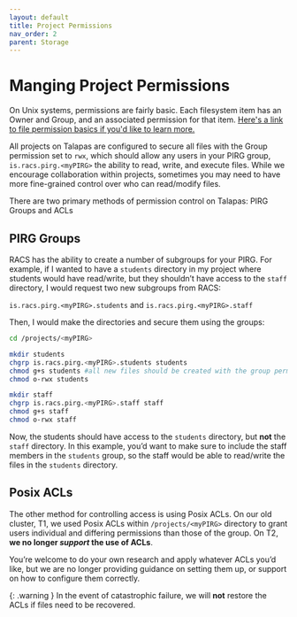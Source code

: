 ```yaml
---
layout: default
title: Project Permissions
nav_order: 2
parent: Storage
---
```


# Manging Project Permissions

On Unix systems, permissions are fairly basic. Each filesystem item has an Owner and Group, and an associated permission for that item. [Here's a link to file permission basics if you'd like to learn more.](https://www.tutorialspoint.com/unix/unix-file-permission.htm)

All projects on Talapas are configured to secure all files with the Group permission set to `rwx`, which should allow any users in your PIRG group, `is.racs.pirg.<myPIRG>` the ability to read, write, and execute files. While we encourage collaboration within projects, sometimes you may need to have more fine-grained control over who can read/modify files.

There are two primary methods of permission control on Talapas: PIRG Groups and ACLs

## PIRG Groups

RACS has the ability to create a number of subgroups for your PIRG. For example, if I wanted to have a `students` directory in my project where students would have read/write, but they shouldn’t have access to the `staff` directory, I would request two new subgroups from RACS:

`is.racs.pirg.<myPIRG>.students` and `is.racs.pirg.<myPIRG>.staff`

Then, I would make the directories and secure them using the groups:

```bash
cd /projects/<myPIRG>

mkdir students
chgrp is.racs.pirg.<myPIRG>.students students
chmod g+s students #all new files should be created with the group permission of this directory
chmod o-rwx students

mkdir staff
chgrp is.racs.pirg.<myPIRG>.staff staff
chmod g+s staff
chmod o-rwx staff
```

Now, the students should have access to the `students` directory, but **not** the `staff` directory. In this example, you’d want to make sure to include the staff members in the `students` group, so the staff would be able to read/write the files in the `students` directory.

## Posix ACLs

The other method for controlling access is using Posix ACLs. On our old cluster, T1, we used Posix ACLs within `/projects/<myPIRG>` directory to grant users individual and differing permissions than those of the group. On T2, **we no longer _support_ the use of ACLs**.

You’re welcome to do your own research and apply whatever ACLs you’d like, but we are no longer providing guidance on setting them up, or support on how to configure them correctly.

{: .warning }
In the event of catastrophic failure, we will **not** restore the ACLs if files need to be recovered.
